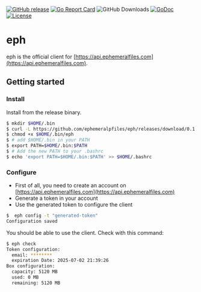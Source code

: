 [![GitHub release](https://img.shields.io/github/release/ephemeralfiles/eph.svg)](https://github.com/ephemeralfiles/eph/releases/latest)
[![Go Report Card](https://goreportcard.com/badge/github.com/ephemeralfiles/eph)](https://goreportcard.com/report/github.com/ephemeralfiles/eph)
![GitHub Downloads](https://img.shields.io/github/downloads/ephemeralfiles/eph/total)
[![GoDoc](https://godoc.org/github.com/ephemeralfiles/eph?status.svg)](https://godoc.org/github.com/ephemeralfiles/eph)
[![License](https://img.shields.io/github/license/ephemeralfiles/eph.svgg)](LICENSE)

# eph

eph is the official client for [https://api.ephemeralfiles.com](https://api.ephemeralfiles.com).

## Getting started

### Install

Install from the release binary.

```bash
$ mkdir $HOME/.bin
$ curl -L https://github.com/ephemeralpfiles/eph/releases/download/0.1.0/eph > $HOME/.bin/eph
$ chmod +x $HOME/.bin/eph
$ # add $HOME/.bin in your PATH
$ export PATH=$HOME/.bin:$PATH
$ # Add the new PATH to your .bashrc
$ echo 'export PATH=$HOME/.bin:$PATH' >> $HOME/.bashrc
```

### Configure

* First of all, you need to create an account on [https://api.ephemeralfiles.com](https://api.ephemeralfiles.com)
* Generate a token in your account
* Use the generated token to configure the client

```bash
$  eph config -t "generated-token"
Configuration saved
```

You should be able to use the client. Check with this command:

```bash
$ eph check
Token configuration:
  email: ********
  expiration Date: 2025-07-02 21:39:26
Box configuration:
  capacity: 5120 MB
  used: 0 MB
  remaining: 5120 MB
```

